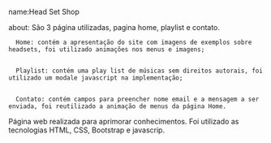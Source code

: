 name:Head Set Shop


about: São 3 página utilizadas, pagina home, playlist e contato.


      Home: contém a apresentação do site com imagens de exemplos sobre headsets, foi utilizado animações nos menus e imagens;
      
      
      Playlist: contém uma play list de músicas sem direitos autorais, foi utilizado um modale javascript na implementação;
      
      
      Contato: contém campos para preencher nome email e a mensagem a ser enviada, foi reutilizado a animação de menus da página Home.
      
      

Página web realizada para aprimorar conhecimentos. Foi utilizado as tecnologias HTML, CSS, Bootstrap e javascrip.
